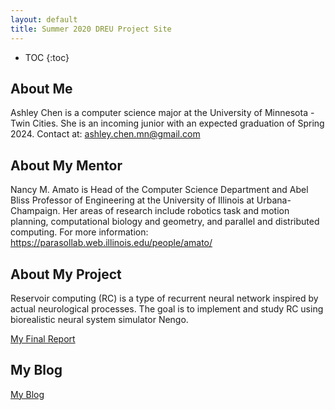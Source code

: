 ```yaml
---
layout: default
title: Summer 2020 DREU Project Site
---
```


* TOC
{:toc}

## About Me

Ashley Chen is a computer science major at the University of Minnesota - Twin Cities. She is an incoming junior with an expected graduation of Spring 2024. 
Contact at: ashley.chen.mn@gmail.com

## About My Mentor

Nancy M. Amato is Head of the Computer Science Department and Abel Bliss Professor of Engineering at the University of Illinois at Urbana-Champaign. Her areas of research include robotics task and motion planning, computational biology and geometry, and parallel and distributed computing.
For more information: https://parasollab.web.illinois.edu/people/amato/

## About My Project

Reservoir computing (RC) is a type of recurrent neural network inspired by actual neurological processes. The goal is to implement and study RC using biorealistic neural system simulator Nengo. 

[My Final Report](files/finalreport.pdf)

## My Blog

[My Blog](blog.html)
